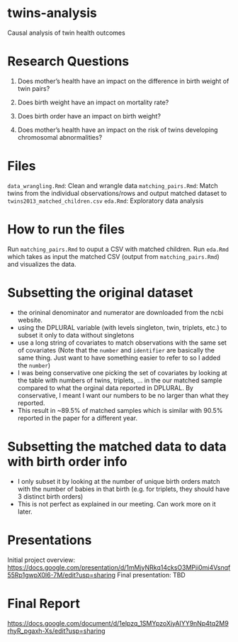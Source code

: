 # twins-analysis
Causal analysis of twin health outcomes

# Research Questions
1. Does mother’s health have an impact on the difference in birth weight of twin pairs?

2. Does birth weight have an impact on mortality rate?
    
3. Does birth order have an impact on birth weight?

4. Does mother’s health have an impact on the risk of twins developing chromosomal abnormalities?

# Files
`data_wrangling.Rmd`: Clean and wrangle data
`matching_pairs.Rmd`: Match twins from the individual observations/rows and output matched dataset to `twins2013_matched_children.csv`
`eda.Rmd`: Exploratory data analysis

# How to run the files
Run `matching_pairs.Rmd` to ouput a CSV with matched children. 
Run `eda.Rmd` which takes as input the matched CSV (output from `matching_pairs.Rmd`) and visualizes the data. 

# Subsetting the original dataset
- the orininal denominator and numerator are downloaded from the ncbi website.
- using the DPLURAL variable (with levels singleton, twin, triplets, etc.) to subset it only to data without singletons
- use a long string of covariates to match observations with the same set of covariates (Note that the `number` and `identifier` are basically the same thing. Just want to have something easier to refer to so I added the `number`)
- I was being conservative one picking the set of covariates by looking at the table with numbers of twins, triplets, ... in the our matched sample compared to what the orginal data reported in DPLURAL. By conservative, I meant I want our numbers to be no larger than what they reported. 
- This result in ~89.5% of matched samples which is similar with 90.5% reported in the paper for a different year. 

# Subsetting the matched data to data with birth order info
- I only subset it by looking at the number of unique birth orders match with the number of babies in that birth (e.g. for triplets, they should have 3 distinct birth orders)
- This is not perfect as explained in our meeting. Can work more on it later. 


# Presentations
Initial project overview: https://docs.google.com/presentation/d/1mMjyNRkq14cksO3MPji0mi4Vsnqf55Rp1gwpX0l6-7M/edit?usp=sharing
Final presentation: TBD

# Final Report
https://docs.google.com/document/d/1elpzq_1SMYpzoXjyAIYY9nNp4tq2M9rhyR_pgaxh-Xs/edit?usp=sharing 
